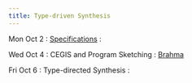 ```yaml
---
title: Type-driven Synthesis
---
```


Mon Oct 2
: [Specifications](../lectures/lecture18-specifications.pdf)
  : []()

Wed Oct 4
: CEGIS and Program Sketching
  : [Brahma](https://people.eecs.berkeley.edu/~sseshia/pubdir/synth-icse10.pdf)

Fri Oct 6
: Type-directed Synthesis
  : []()
